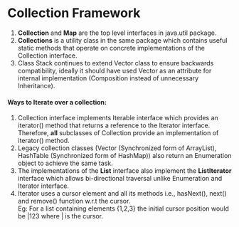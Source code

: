 # Collection Framework
1. **Collection** and **Map** are the top level interfaces in java.util package. 
2. **Collections** is a utility class in the same package which contains useful static methods that operate on concrete implementations of the Collection interface.
3. Class Stack continues to extend Vector class to ensure backwards compatibility, ideally it should have used Vector as an attribute for internal implementation (Composition instead of unnecessary Inheritance).
#### Ways to Iterate over a collection:
1. Collection interface implements Iterable interface which provides an iterator() method that returns a reference to the Iterator interface. Therefore, **all** subclasses of Collection provide an implementation of iterator() method.
2. Legacy collection classes (Vector (Synchronized form of ArrayList), HashTable (Synchronized form of HashMap))  also return an Enumeration object to achieve the same task.
3. The implementations of the **List** interface also implement the **ListIterator** interface which allows bi-directional traversal unlike Enumeration and Iterator interface.   
4. Iterator uses a cursor element and all its methods i.e., hasNext(), next() and remove() function w.r.t the cursor.<br> 
Eg: For a list containing elements {1,2,3} the initial cursor position would be |123 where | is the cursor.   
